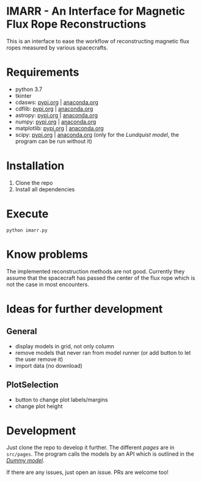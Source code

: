 # IMARR - An Interface for Magnetic Flux Rope Reconstructions

This is an interface to ease the workflow of reconstructing magnetic flux ropes measured by various spacecrafts.

# Requirements
* python 3.7
* tkinter
* cdasws: [pypi.org](https://pypi.org/project/cdasws/) | [anaconda.org](https://anaconda.org/spdf.gsfc.nasa.gov/cdasws)
* cdflib: [pypi.org](https://pypi.org/project/cdflib/) | [anaconda.org](https://anaconda.org/mavensdc/cdflib)
* astropy: [pypi.org](https://pypi.org/project/astropy/) | [anaconda.org](https://anaconda.org/conda-forge/astropy)
* numpy: [pypi.org](https://pypi.org/project/numpy/) | [anaconda.org](https://anaconda.org/conda-forge/numpy)
* matplotlib: [pypi.org](https://pypi.org/project/matplotlib/) | [anaconda.org](https://anaconda.org/conda-forge/matplotlib)
* scipy: [pypi.org](https://pypi.org/project/scipy/) | [anaconda.org](https://anaconda.org/conda-forge/scipy) (only for the _Lundquist model_, the program can be run without it)

# Installation
1. Clone the repo
1. Install all dependencies

# Execute
```
python imarr.py
```

# Know problems
The implemented reconstruction methods are not good. Currently they assume that the spacecraft has passed the center of the flux rope which is not the case in most encounters.

# Ideas for further development
## General
* display models in grid, not only column
* remove models that never ran from model runner (or add button to let the user remove it)
* import data (no download)

## PlotSelection
* button to change plot labels/margins
* change plot height

# Development
Just clone the repo to develop it further. The different _pages_ are in `src/pages`. The program calls the models by an API which is outlined in the [_Dummy model_](./src/models/dummy).

If there are any issues, just open an issue. PRs are welcome too!
